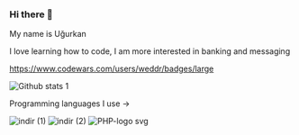 ### Hi there 👋
My name is Uğurkan

I love learning how to code, I am more interested in banking and messaging 

https://www.codewars.com/users/weddr/badges/large


![Github stats 1](https://github-readme-stats.vercel.app/api?username=weddr&show_icons=true&theme=gradient)




Programming languages I use -> 

![indir (1)](https://user-images.githubusercontent.com/85494297/235372697-e17ecd80-eb3e-4027-b49d-7bcb15e9c9db.png) ![indir (2)](https://user-images.githubusercontent.com/85494297/235372723-c1406602-9546-4de0-875b-61233610a273.png) ![PHP-logo svg](https://user-images.githubusercontent.com/85494297/235373265-61ca12b0-9807-4f78-8622-014a3b5d6795.png)

